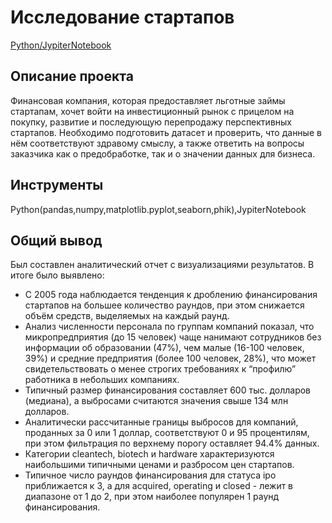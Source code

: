 # Исследование стартапов
[Python/JypiterNotebook](https://docs.google.com/spreadsheets/d/18_keuvNKiotPwlz7Z8Fk-HdBLXHNRfcrNJBr80ey5zQ/edit?usp=sharing)
## Описание проекта
Финансовая компания, которая предоставляет льготные займы стартапам, хочет войти на инвестиционный рынок с прицелом на покупку, развитие и последующую перепродажу перспективных стартапов. Необходимо подготовить датасет и проверить, что данные в нём соответствуют здравому смыслу, а также ответить на вопросы заказчика как о предобработке, так и о значении данных для бизнеса.
## Инструменты
Python(pandas,numpy,matplotlib.pyplot,seaborn,phik),JypiterNotebook
## Общий вывод
Был составлен аналитический отчет с визуализациями результатов. В итоге было выявлено:
* С 2005 года наблюдается тенденция к дроблению финансирования стартапов на большее количество раундов, при этом снижается объём средств, выделяемых на каждый раунд. 
* Анализ численности персонала по группам компаний показал, что микропредприятия (до 15 человек) чаще нанимают сотрудников без информации об образовании (47%), чем малые (16-100 человек, 39%) и средние предприятия (более 100 человек, 28%), что может свидетельствовать о менее строгих требованиях к “профилю” работника в небольших компаниях. 
* Типичный размер финансирования составляет 600 тыс. долларов (медиана), а выбросами считаются значения свыше 134 млн долларов. 
* Аналитически рассчитанные границы выбросов для компаний, проданных за 0 или 1 доллар, соответствуют 0 и 95 процентилям, при этом фильтрация по верхнему порогу оставляет 94.4% данных. 
* Категории cleantech, biotech и hardware характеризуются наибольшими типичными ценами и разбросом цен стартапов. 
* Типичное число раундов финансирования для статуса ipo приближается к 3, а для acquired, operating и closed - лежит в диапазоне от 1 до 2, при этом наиболее популярен 1 раунд финансирования.
